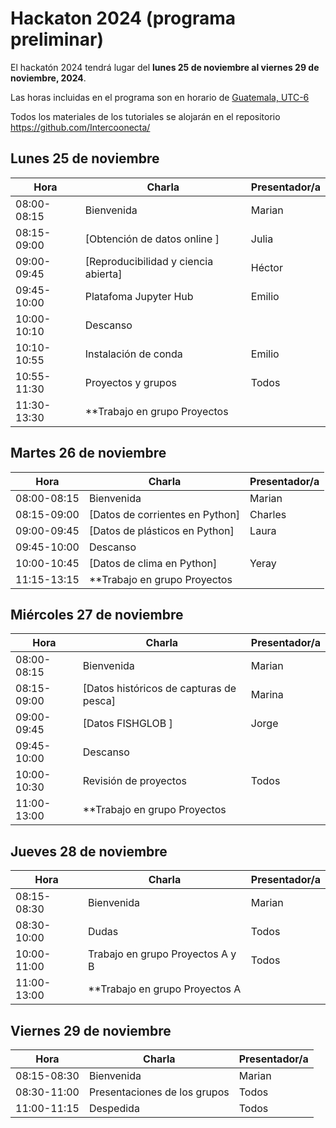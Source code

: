 #  Hackaton 2024 (programa preliminar)

El hackatón 2024 tendrá lugar del **lunes 25 de noviembre al viernes 29 de noviembre, 2024**.

Las horas incluidas en el programa son en horario de [Guatemala, UTC-6](https://www.zeitverschiebung.net/es/city/3598132)

Todos los materiales de los tutoriales se alojarán en el repositorio https://github.com/Intercoonecta/

## Lunes 25 de noviembre
 
| Hora |	Charla |	Presentador/a | 
| ------------- |-------- | ------------- |
|08:00-08:15|	Bienvenida|	Marian| 
|08:15-09:00| [Obtención de datos online ]|	Julia|
|09:00-09:45|	[Reproducibilidad y ciencia abierta]|	Héctor | 
|09:45-10:00| Platafoma Jupyter Hub  |	Emilio|
|10:00-10:10|Descanso |	|
|10:10-10:55| Instalación de conda | Emilio	|
|10:55-11:30|	Proyectos y grupos  |Todos|
|11:30-13:30| **Trabajo en grupo Proyectos| |



## Martes 26 de noviembre

|Hora|	Charla|	Presentador/a|
| ------------- |-------- | ------------- |
|08:00-08:15|	Bienvenida|	Marian|
|08:15-09:00|	[Datos de corrientes en Python]| Charles |
|09:00-09:45| 	[Datos de plásticos en Python] |	Laura |
|09:45-10:00|Descanso |	|
|10:00-10:45|		[Datos de clima en Python] | Yeray	 |
|11:15-13:15| **Trabajo en grupo Proyectos | |



## Miércoles 27 de noviembre

|Hora|	Charla|	Presentador/a|
| ------------- |-------- | ------------- |
|08:00-08:15|	Bienvenida|	Marian|
|08:15-09:00|[Datos históricos de capturas de pesca]|	Marina |
|09:00-09:45|	[Datos FISHGLOB ] | 	Jorge |
|09:45-10:00|Descanso |	|
|10:00-10:30| Revisión de proyectos  | Todos |
|11:00-13:00| **Trabajo en grupo Proyectos | |



## Jueves 28 de noviembre

|Hora|	Charla|	Presentador/a|
| ------------- |-------- | ------------- |
|08:15-08:30|	Bienvenida|	Marian|
|08:30-10:00|	Dudas|	Todos|
|10:00-11:00|	Trabajo en grupo Proyectos A y B|	Todos|
|11:00-13:00| **Trabajo en grupo Proyectos A| |



## Viernes 29 de noviembre

|Hora|	Charla|	Presentador/a|
| ------------- |-------- | ------------- |
|08:15-08:30|	Bienvenida|	Marian|
|08:30-11:00|	Presentaciones de los grupos |	Todos|
|11:00-11:15|	Despedida|	Todos|



